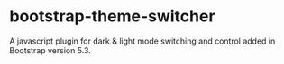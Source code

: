 # bootstrap-theme-switcher
A javascript plugin for dark &amp; light mode switching and control added in Bootstrap version 5.3.
